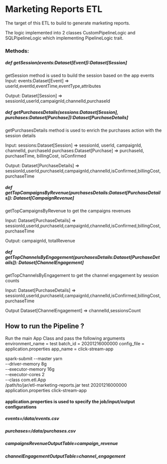 # Marketing Reports ETL

The target of this ETL to build to generate marketing reports.

The logic implemented into 2 classes CustomPipelineLogic and SQLPipelineLogic which implementing  PipelineLogic trait.

### Methods:

##### def getSession(events:Dataset[Event]):Dataset[Session]
getSession method is used to build the session based on the app events 
Input: events:Dataset[Event]  => userId,eventId,eventTime,eventType,attributes

Output: Dataset[Session] => sessionId,userId,campaignId,channelId,purchaseId

##### def getPurchasesDetails(sessions:Dataset[Session], purchases:Dataset[Purchase]):Dataset[PurchaseDetails]
getPurchasesDetails method is used to enrich the purchases action with the session details  

Input: sessions:Dataset[Session]  =>   sessionId, userId, campaignId, channelId, purchaseId
       purchases:Dataset[Purchase] =>  purchaseId, purchaseTime, billingCost, isConfirmed
        
Output: Dataset[PurchaseDetails] => sessionId,userId,purchaseId,campaignId,channelId,isConfirmed,billingCost,purchaseTime

##### def getTopCampaignsByRevenue(purchasesDetails:Dataset[PurchaseDetails]): Dataset[CampaignRevenue]
getTopCampaignsByRevenue to get the  campaigns revenues  

Input: Dataset[PurchaseDetails] => sessionId,userId,purchaseId,campaignId,channelId,isConfirmed,billingCost,purchaseTime

Output: campaignId, totalRevenue

#####  def getTopChannelsByEngagement(purchasesDetails:Dataset[PurchaseDetails]): Dataset[ChannelEngagement]
getTopChannelsByEngagement to get the channel engagement by session counts

Input: Dataset[PurchaseDetails] => sessionId,userId,purchaseId,campaignId,channelId,isConfirmed,billingCost,purchaseTime

Output  Dataset[ChannelEngagement] => channelId,sessionsCount



## How to run the Pipeline ?  

Run the main App Class and pass the following arguments
environment_name = test
batch_id = 20201216000000
config_file = application.properties
app_name = click-stream-app
 
 
spark-submit  --master yarn  \
              --driver-memory 8g  \
              --executor-memory 16g  \
              --executor-cores 2  \
              --class  com.etl.App \
              /path/to/jar/etl-marketing-reports.jar  test 20201216000000 application.properties click-stream-app


#### application.properties is used to specify the job/input/output configurations
##### events=/data/events.csv
##### purchases=/data/purchases.csv
##### campaignsRevenueOutputTable=campaign_revenue
##### channelEngagementOutputTable=channel_engagement
  
